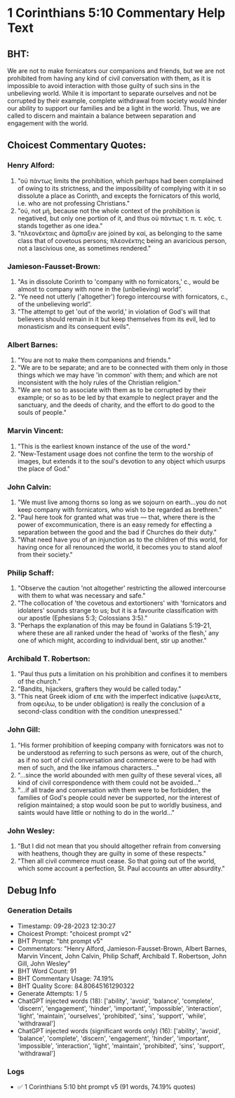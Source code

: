 # 1 Corinthians 5:10 Commentary Help Text

## BHT:
We are not to make fornicators our companions and friends, but we are not prohibited from having any kind of civil conversation with them, as it is impossible to avoid interaction with those guilty of such sins in the unbelieving world. While it is important to separate ourselves and not be corrupted by their example, complete withdrawal from society would hinder our ability to support our families and be a light in the world. Thus, we are called to discern and maintain a balance between separation and engagement with the world.

## Choicest Commentary Quotes:
### Henry Alford:
1. "οὐ πάντως limits the prohibition, which perhaps had been complained of owing to its strictness, and the impossibility of complying with it in so dissolute a place as Corinth, and excepts the fornicators of this world, i.e. who are not professing Christians."
2. "οὐ, not μή, because not the whole context of the prohibition is negatived, but only one portion of it, and thus οὐ πάντως τ. π. τ. κός. τ. stands together as one idea."
3. "πλεονέκταις and ἅρπαξιν are joined by καί, as belonging to the same class that of covetous persons; πλεονέκτης being an avaricious person, not a lascivious one, as sometimes rendered."

### Jamieson-Fausset-Brown:
1. "As in dissolute Corinth to 'company with no fornicators,' c., would be almost to company with none in the (unbelieving) world”.
2. "Ye need not utterly ('altogether') forego intercourse with fornicators, c., of the unbelieving world”.
3. "The attempt to get 'out of the world,' in violation of God's will that believers should remain in it but keep themselves from its evil, led to monasticism and its consequent evils".

### Albert Barnes:
1. "You are not to make them companions and friends."
2. "We are to be separate; and are to be connected with them only in those things which we may have 'in common' with them; and which are not inconsistent with the holy rules of the Christian religion."
3. "We are not so to associate with them as to be corrupted by their example; or so as to be led by that example to neglect prayer and the sanctuary, and the deeds of charity, and the effort to do good to the souls of people."

### Marvin Vincent:
1. "This is the earliest known instance of the use of the word." 
2. "New-Testament usage does not confine the term to the worship of images, but extends it to the soul's devotion to any object which usurps the place of God."

### John Calvin:
1. "We must live among thorns so long as we sojourn on earth...you do not keep company with fornicators, who wish to be regarded as brethren."
2. "Paul here took for granted what was true — that, where there is the power of excommunication, there is an easy remedy for effecting a separation between the good and the bad if Churches do their duty."
3. "What need have you of an injunction as to the children of this world, for having once for all renounced the world, it becomes you to stand aloof from their society."

### Philip Schaff:
1. "Observe the caution 'not altogether' restricting the allowed intercourse with them to what was necessary and safe."
2. "The collocation of 'the covetous and extortioners' with 'fornicators and idolaters' sounds strange to us; but it is a favourite classification with our apostle (Ephesians 5:3; Colossians 3:5)."
3. "Perhaps the explanation of this may be found in Galatians 5:19-21, where these are all ranked under the head of 'works of the flesh,' any one of which might, according to individual bent, stir up another."

### Archibald T. Robertson:
1. "Paul thus puts a limitation on his prohibition and confines it to members of the church."
2. "Bandits, hijackers, grafters they would be called today."
3. "This neat Greek idiom of επε with the imperfect indicative (ωφειλετε, from οφειλω, to be under obligation) is really the conclusion of a second-class condition with the condition unexpressed."

### John Gill:
1. "His former prohibition of keeping company with fornicators was not to be understood as referring to such persons as were, out of the church, as if no sort of civil conversation and commerce were to be had with men of such, and the like infamous characters..."
2. "...since the world abounded with men guilty of these several vices, all kind of civil correspondence with them could not be avoided..."
3. "...if all trade and conversation with them were to be forbidden, the families of God's people could never be supported, nor the interest of religion maintained; a stop would soon be put to worldly business, and saints would have little or nothing to do in the world..."

### John Wesley:
1. "But I did not mean that you should altogether refrain from conversing with heathens, though they are guilty in some of these respects."
2. "Then all civil commerce must cease. So that going out of the world, which some account a perfection, St. Paul accounts an utter absurdity."


## Debug Info
### Generation Details
- Timestamp: 09-28-2023 12:30:27
- Choicest Prompt: "choicest prompt v2"
- BHT Prompt: "bht prompt v5"
- Commentators: "Henry Alford, Jamieson-Fausset-Brown, Albert Barnes, Marvin Vincent, John Calvin, Philip Schaff, Archibald T. Robertson, John Gill, John Wesley"
- BHT Word Count: 91
- BHT Commentary Usage: 74.19%
- BHT Quality Score: 84.80645161290322
- Generate Attempts: 1 / 5
- ChatGPT injected words (18):
	['ability', 'avoid', 'balance', 'complete', 'discern', 'engagement', 'hinder', 'important', 'impossible', 'interaction', 'light', 'maintain', 'ourselves', 'prohibited', 'sins', 'support', 'while', 'withdrawal']
- ChatGPT injected words (significant words only) (16):
	['ability', 'avoid', 'balance', 'complete', 'discern', 'engagement', 'hinder', 'important', 'impossible', 'interaction', 'light', 'maintain', 'prohibited', 'sins', 'support', 'withdrawal']

### Logs
- ✅ 1 Corinthians 5:10 bht prompt v5 (91 words, 74.19% quotes)